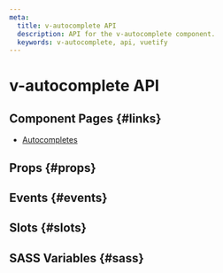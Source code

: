 ```yaml
---
meta:
  title: v-autocomplete API
  description: API for the v-autocomplete component.
  keywords: v-autocomplete, api, vuetify
---
```


# v-autocomplete API

<entry-ad />

## Component Pages {#links}

- [Autocompletes](components/autocompletes)

## Props {#props}

<api-section name="v-autocomplete" section="props" />

## Events {#events}

<api-section name="v-autocomplete" section="events" />

## Slots {#slots}

<api-section name="v-autocomplete" section="slots" />

## SASS Variables {#sass}

<api-section name="v-autocomplete" section="sass" />

<backmatter />
